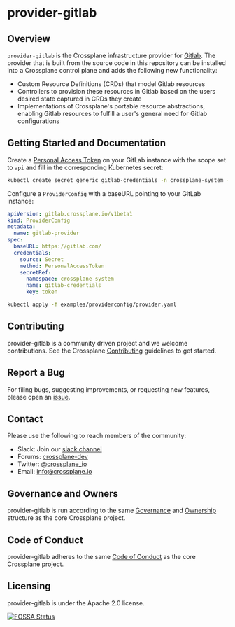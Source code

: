 # provider-gitlab

## Overview

`provider-gitlab` is the Crossplane infrastructure provider for
[Gitlab](https://gitlab.com/). The provider that is built from the source code
in this repository can be installed into a Crossplane control plane and adds the
following new functionality:

* Custom Resource Definitions (CRDs) that model Gitlab resources
* Controllers to provision these resources in Gitlab based on the users desired
  state captured in CRDs they create
* Implementations of Crossplane's portable resource
  abstractions, enabling
  Gitlab resources to fulfill a user's general need for Gitlab configurations

## Getting Started and Documentation

Create a [Personal Access Token](https://gitlab.com/-/profile/personal_access_tokens) on your GitLab instance with the scope set to `api` and fill in the corresponding Kubernetes secret:

```bash
kubectl create secret generic gitlab-credentials -n crossplane-system --from-literal=token="<PERSONAL_ACCESS_TOKEN>"
```

Configure a `ProviderConfig` with a baseURL pointing to your GitLab instance:
```yaml
apiVersion: gitlab.crossplane.io/v1beta1
kind: ProviderConfig
metadata:
  name: gitlab-provider
spec:
  baseURL: https://gitlab.com/
  credentials:
    source: Secret
    method: PersonalAccessToken
    secretRef:
      namespace: crossplane-system
      name: gitlab-credentials
      key: token
```
```bash
kubectl apply -f examples/providerconfig/provider.yaml
```

## Contributing

provider-gitlab is a community driven project and we welcome contributions. See
the Crossplane
[Contributing](https://github.com/crossplane/crossplane/blob/master/CONTRIBUTING.md)
guidelines to get started.

## Report a Bug

For filing bugs, suggesting improvements, or requesting new features, please
open an [issue](https://github.com/crossplane-contrib/provider-gitlab/issues).

## Contact

Please use the following to reach members of the community:

* Slack: Join our [slack channel](https://slack.crossplane.io)
* Forums:
  [crossplane-dev](https://groups.google.com/forum/#!forum/crossplane-dev)
* Twitter: [@crossplane_io](https://twitter.com/crossplane_io)
* Email: [info@crossplane.io](mailto:info@crossplane.io)

## Governance and Owners

provider-gitlab is run according to the same
[Governance](https://github.com/crossplane/crossplane/blob/master/GOVERNANCE.md)
and [Ownership](https://github.com/crossplane/crossplane/blob/master/OWNERS.md)
structure as the core Crossplane project.

## Code of Conduct

provider-gitlab adheres to the same [Code of
Conduct](https://github.com/crossplane/crossplane/blob/master/CODE_OF_CONDUCT.md)
as the core Crossplane project.

## Licensing

provider-gitlab is under the Apache 2.0 license.

[![FOSSA
Status](https://app.fossa.io/api/projects/git%2Bgithub.com%2Fcrossplane-contrib%2Fprovider-gitlab.svg?type=large)](https://app.fossa.io/projects/git%2Bgithub.com%2Fcrossplane-contrib%2Fprovider-gitlab?ref=badge_large)
